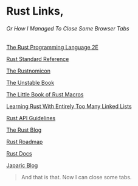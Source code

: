 # Rust Links,
###### Or How I Managed To Close Some Browser Tabs

[The Rust Programming Language 2E]

[Rust Standard Reference]

[The Rustnomicon]

[The Unstable Book]

[The Little Book of Rust Macros]

[Learning Rust With Entirely Too Many Linked Lists]

[Rust API Guidelines]

[The Rust Blog]

[Rust Roadmap]

[Rust Docs]

[Japaric Blog]

> And that is that. Now I can close some tabs.

[The Rust Programming Language 2E]: http://rust-lang.github.io/book/second-edition/ch12-00-an-io-project.html
[Rust Standard Reference]: https://doc.rust-lang.org/stable/reference/
[The Rustnomicon]: https://doc.rust-lang.org/stable/nomicon/
[The Unstable Book]: https://doc.rust-lang.org/stable/unstable-book/
[The Little Book of Rust Macros]: https://danielkeep.github.io/tlborm/book/README.html
[Learning Rust With Entirely Too Many Linked Lists]: http://cglab.ca/~abeinges/blah/too-many-lists/book/README.html
[Rust API Guidelines]: https://github.com/brson/rust-api-guidelines#naming
[The Rust Blog]: https://blog.rust-lang.org/
[Rust Roadmap]: https://github.com/rust-lang/rust-roadmap
[Rust Docs]: https://doc.rust-lang.org/std/
[Japaric Blog]: http://blog.japaric.io/fearless-concurrency/
